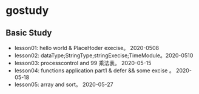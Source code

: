 # gostudy
## Basic Study
- lesson01: hello world & PlaceHoder execise。 2020-0508
- lesson02: dataType;StringType;stringExecise;TimeModule。2020-0510
- lesson03: processcontrol and 99 乘法表。 2020-05-15
- lesson04: functions application part1 & defer && some excise 。 2020-05-18
- lesson05: array and sort。 2020-05-27

